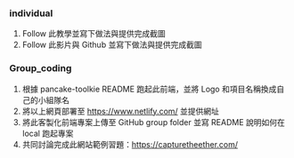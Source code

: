 ### individual
1. Follow 此教學並寫下做法與提供完成截圖
2. Follow 此影片與 Github 並寫下做法與提供完成截圖


### Group_coding
1. 根據 pancake-toolkie README 跑起此前端，並將 Logo 和項目名稱換成自己的小組隊名
2. 將以上網頁部署至 https://www.netlify.com/ 並提供網址
3. 將此客製化前端專案上傳至 GitHub group folder 並寫 README 說明如何在 local 跑起專案
4. 共同討論完成此網站範例習題：https://capturetheether.com/
